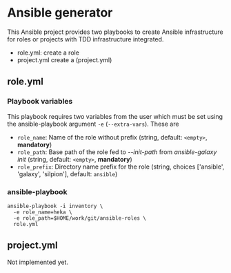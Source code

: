 # Ansible generator

This Ansible project provides two playbooks to create Ansible
infrastructure for roles or projects with TDD infrastructure
integrated.

* role.yml: create a role
* project.yml create a  (project.yml)


## role.yml

### Playbook variables

This playbook requires two variables from the user which must be set
using the ansible-playbook argument ``-e`` (``--extra-vars``). These are

* ``role_name``: Name of the role without prefix (string, default: ``<empty>``, **mandatory**)
* ``role_path``: Base path of the role fed to *--init-path* from *ansible-galaxy init* (string, default: ``<empty>``, **mandatory**)
* ``role_prefix``: Directory name prefix for the role (string, choices ['ansible', 'galaxy', 'silpion'], default: ``ansible``)

### ansible-playbook

    ansible-playbook -i inventory \
      -e role_name=heka \
      -e role_path=$HOME/work/git/ansible-roles \
      role.yml

## project.yml

Not implemented yet.


<!-- vim: set nofen ts=4 sw=4 et: -->

